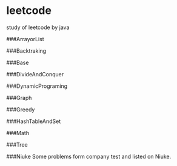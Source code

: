 # leetcode
study of leetcode by java

###ArrayorList

###Backtraking

###Base

###DivideAndConquer

###DynamicPrograming

###Graph

###Greedy

###HashTableAndSet

###Math

###Tree

###Niuke
Some problems form company test and listed on Niuke.

